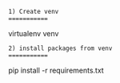 ```
1) Create venv
===========
```

virtualenv venv

```
2) install packages from venv
===========
```

pip install -r requirements.txt